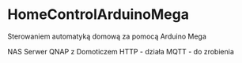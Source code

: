 # HomeControlArduinoMega
Sterowaniem automatyką domową za pomocą Arduino Mega 

NAS Serwer QNAP z Domoticzem
HTTP - działa
MQTT - do zrobienia
